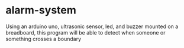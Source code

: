 # alarm-system
Using an arduino uno, ultrasonic sensor, led, and buzzer mounted on a breadboard, this program will be able to detect when someone or something crosses a boundary
